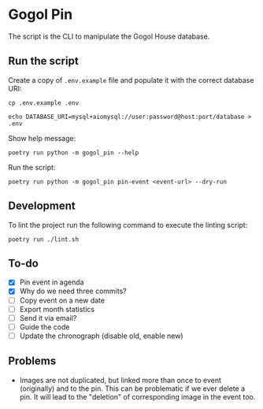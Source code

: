 # Gogol Pin

The script is the CLI to manipulate the Gogol House database.

## Run the script

Create a copy of `.env.example` file and populate it with the correct database URI:

```shell
cp .env.example .env

echo DATABASE_URI=mysql+aiomysql://user:password@host:port/database > .env
```

Show help message:

```shell
poetry run python -m gogol_pin --help
```

Run the script:

```shell
poetry run python -m gogol_pin pin-event <event-url> --dry-run
```

## Development

To lint the project run the following command to execute the linting script:

```shell
poetry run ./lint.sh
```

## To-do

- [x] Pin event in agenda
- [x] Why do we need three commits?
- [ ] Copy event on a new date
- [ ] Export month statistics
- [ ] Send it via email?
- [ ] Guide the code
- [ ] Update the chronograph (disable old, enable new)

## Problems

- Images are not duplicated, but linked more than once to event (originally) and
  to the pin. This can be problematic if we ever delete a pin. It will lead to
  the "deletion" of corresponding image in the event too. 
